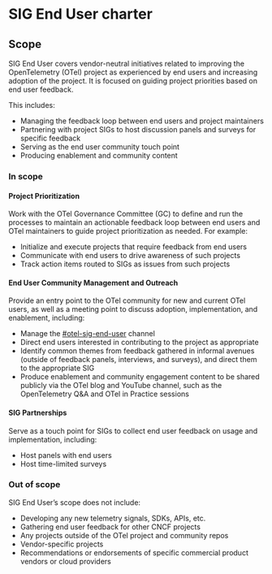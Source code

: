 # SIG End User charter

## Scope

SIG End User covers vendor-neutral initiatives related to improving the 
OpenTelemetry (OTel) project as experienced by end users and increasing 
adoption of the project. It is focused on guiding project priorities based 
on end user feedback. 

This includes: 

* Managing the feedback loop between end users and project maintainers
* Partnering with project SIGs to host discussion panels and surveys for 
specific feedback
* Serving as the end user community touch point
* Producing enablement and community content 

### In scope

#### Project Prioritization 

Work with the OTel Governance Committee (GC) to define and run the processes 
to maintain an actionable feedback loop between end users and OTel maintainers 
to guide project prioritization as needed. For example: 

* Initialize and execute projects that require feedback from end users 
* Communicate with end users to drive awareness of such projects
* Track action items routed to SIGs as issues from such projects 

#### End User Community Management and Outreach

Provide an entry point to the OTel community for new and current OTel users, 
as well as a meeting point to discuss adoption, implementation, and enablement,
 including:

* Manage the [#otel-sig-end-user](https://cloud-native.slack.com/archives/C01RT3MSWGZ) channel 
* Direct end users interested in contributing to the project as appropriate 
* Identify common themes from feedback gathered in informal avenues (outside 
of feedback panels, interviews, and surveys), and direct them to the appropriate SIG
* Produce enablement and community engagement content to be shared publicly via
 the OTel blog and YouTube channel, such as the OpenTelemetry Q&A and OTel in Practice sessions

#### SIG Partnerships

Serve as a touch point for SIGs to collect end user feedback on usage and 
implementation, including:

* Host panels with end users 
* Host time-limited surveys 

### Out of scope

SIG End User’s scope does not include:

* Developing any new telemetry signals, SDKs, APIs, etc.
* Gathering end user feedback for other CNCF projects
* Any projects outside of the OTel project and community repos
* Vendor-specific projects 
* Recommendations or endorsements of specific commercial product vendors or 
cloud providers
